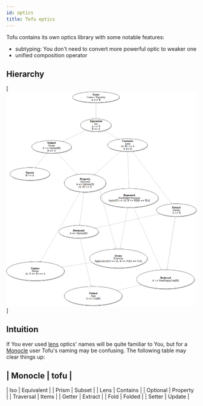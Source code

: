 ```yaml
---
id: optics
title: Tofu optics
---
```


Tofu contains its own optics library with some notable features:
- subtyping: You don't need to convert more powerful optic to weaker one
- unified composition operator

Hierarchy
---------

[![Optics Hierarchy](./optics-hierarchy.png)]

Intuition
---------

If You ever used [lens](https://github.com/ekmett/lens) optics' names will be quite familiar to You,
but for a [Monocle](https://github.com/julien-truffaut/Monocle) user Tofu's naming may be confusing. The following table may clear things up:

| Monocle | tofu |
------------------
| Iso | Equivalent |
| Prism | Subset |
| Lens | Contains |
| Optional | Property |
| Traversal | Items |
| Getter | Extract |
| Fold | Folded |
| Setter | Update |
